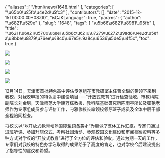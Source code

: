 {
    "aliases": [
        "/html/news/1648.html"
    ],
    "categories": [
        "\u65b0\u95fb\u4e2d\u5fc3"
    ],
    "contributors": [],
    "date": "2015-12-15T00:00:00+08:00",
    "isCJKLanguage": true,
    "params": {
        "author": "\u6821\u529e"
    },
    "slug": "1648",
    "tags": [
        "\u5b66\u6821\u8981\u95fb"
    ],
    "title": "\u6211\u6821\u5706\u6ee1\u5b8c\u6210\u7279\u8272\u9ad8\u4e2d\u5efa\u8bbe\u9879\u76ee\u68c0\u67e5\u9a8c\u6536\u5de5\u4f5c",
    "toc": true
}

![](https://cdn.tfls.online/mirror/full/0282b830896feeef6c7b41341d87ebb7474894d5.jpg)




![](https://cdn.tfls.online/mirror/full/c659ffc85bdcaea91050b6cca639cb2ae2fd8ad7.jpg)




![](https://cdn.tfls.online/mirror/full/e549b26fe308166600d5a6b4dac12177b8cf326a.jpg)




![](http://www.tfls.cn/images/151215/7-151215153H9E1.jpg)




  





12月14日，天津市首批特色高中评估专家组在市教研室主任曹全璐的带领下来到我校，对我校申报的特色高中建设项目----“开放式教育”进行检查验收。市教科院副院长刘金明，天津师范大学康万栋教授，教科院基础研究所陈雨亭所长及翟艳老师作为专家组成员参与评估工作，刁雅俊校长率领校领导班子成员及全体中层干部全程陪同检查。




刁校长以“以开放式教育培养国际型预备英才”为题做了整体工作汇报。专家们通过进班听课、参加升旗仪式、考察社团活动、参观校园文化建设和审阅档案资料等多种方式对学校的“开放式教育”进行了全方位的评估和验收。通过为期一天的工作，专家们对我校的特色办学及取得的成果给予了高度的肯定，也对学校今后建设提出了指导性的建议和希望。




  



